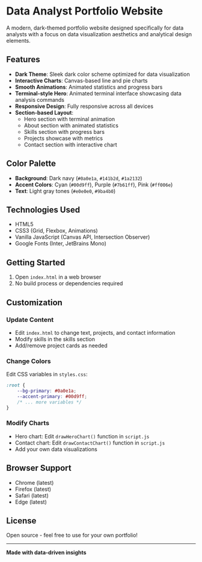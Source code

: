 # Data Analyst Portfolio Website

A modern, dark-themed portfolio website designed specifically for data analysts with a focus on data visualization aesthetics and analytical design elements.

## Features

- **Dark Theme**: Sleek dark color scheme optimized for data visualization
- **Interactive Charts**: Canvas-based line and pie charts
- **Smooth Animations**: Animated statistics and progress bars
- **Terminal-style Hero**: Animated terminal interface showcasing data analysis commands
- **Responsive Design**: Fully responsive across all devices
- **Section-based Layout**:
  - Hero section with terminal animation
  - About section with animated statistics
  - Skills section with progress bars
  - Projects showcase with metrics
  - Contact section with interactive chart

## Color Palette

- **Background**: Dark navy (`#0a0e1a`, `#141b2d`, `#1a2132`)
- **Accent Colors**: Cyan (`#00d9ff`), Purple (`#7b61ff`), Pink (`#ff006e`)
- **Text**: Light gray tones (`#e0e0e0`, `#9ba4b0`)

## Technologies Used

- HTML5
- CSS3 (Grid, Flexbox, Animations)
- Vanilla JavaScript (Canvas API, Intersection Observer)
- Google Fonts (Inter, JetBrains Mono)

## Getting Started

1. Open `index.html` in a web browser
2. No build process or dependencies required

## Customization

### Update Content
- Edit `index.html` to change text, projects, and contact information
- Modify skills in the skills section
- Add/remove project cards as needed

### Change Colors
Edit CSS variables in `styles.css`:
```css
:root {
    --bg-primary: #0a0e1a;
    --accent-primary: #00d9ff;
    /* ... more variables */
}
```

### Modify Charts
- Hero chart: Edit `drawHeroChart()` function in `script.js`
- Contact chart: Edit `drawContactChart()` function in `script.js`
- Add your own data visualizations

## Browser Support

- Chrome (latest)
- Firefox (latest)
- Safari (latest)
- Edge (latest)

## License

Open source - feel free to use for your own portfolio!

---

**Made with data-driven insights**

